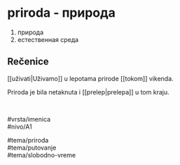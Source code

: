 # priroda - природа

1. природа  
2. естественная среда

## Rečenice

[[uživati|Uživamo]] u lepotama prirode [[tokom]] vikenda.

Priroda je bila netaknuta i [[prelep|prelepa]] u tom kraju.

<br>

#vrsta/imenica  
#nivo/A1  

#tema/priroda  
#tema/putovanje  
#tema/slobodno-vreme
